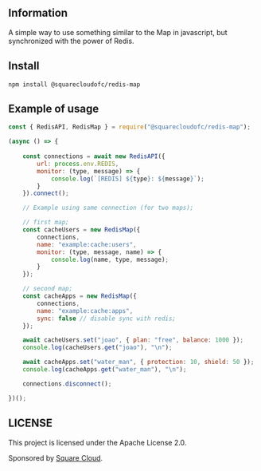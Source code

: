 ## Information
A simple way to use something similar to the Map in javascript, but synchronized with the power of Redis.

## Install
```
npm install @squarecloudofc/redis-map
```

## Example of usage
```javascript
const { RedisAPI, RedisMap } = require("@squarecloudofc/redis-map");

(async () => {
    
    const connections = await new RedisAPI({
        url: process.env.REDIS, 
        monitor: (type, message) => {
            console.log(`[REDIS] ${type}: ${message}`);
        }
    }).connect();

    // Example using same connection (for two maps);

    // first map;
    const cacheUsers = new RedisMap({
        connections,
        name: "example:cache:users", 
        monitor: (type, message, name) => {
            console.log(name, type, message);
        }
    });

    // second map;
    const cacheApps = new RedisMap({
        connections,
        name: "example:cache:apps",
        sync: false // disable sync with redis;
    });

    await cacheUsers.set("joao", { plan: "free", balance: 1000 });
    console.log(cacheUsers.get("joao"), "\n");

    await cacheApps.set("water_man", { protection: 10, shield: 50 });
    console.log(cacheApps.get("water_man"), "\n");

    connections.disconnect();

})();
```

## LICENSE
This project is licensed under the Apache License 2.0.

Sponsored by [Square Cloud](https://squarecloud.app/).